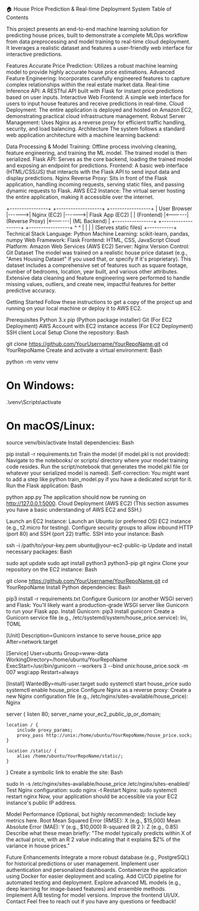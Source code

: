 🏠 House Price Prediction & Real-time Deployment System
Table of Contents

This project presents an end-to-end machine learning solution for predicting house prices, built to demonstrate a complete MLOps workflow from data preprocessing and model training to real-time cloud deployment. It leverages a realistic dataset and features a user-friendly web interface for interactive predictions.

Features
Accurate Price Prediction: Utilizes a robust machine learning model to provide highly accurate house price estimations.
Advanced Feature Engineering: Incorporates carefully engineered features to capture complex relationships within the real estate market data.
Real-time Inference API: A RESTful API built with Flask for instant price predictions based on user inputs.
Interactive Web Frontend: A simple web interface for users to input house features and receive predictions in real-time.
Cloud Deployment: The entire application is deployed and hosted on Amazon EC2, demonstrating practical cloud infrastructure management.
Robust Server Management: Uses Nginx as a reverse proxy for efficient traffic handling, security, and load balancing.
Architecture
The system follows a standard web application architecture with a machine learning backend:

Data Processing & Model Training: Offline process involving cleaning, feature engineering, and training the ML model. The trained model is then serialized.
Flask API: Serves as the core backend, loading the trained model and exposing an endpoint for predictions.
Frontend: A basic web interface (HTML/CSS/JS) that interacts with the Flask API to send input data and display predictions.
Nginx Reverse Proxy: Sits in front of the Flask application, handling incoming requests, serving static files, and passing dynamic requests to Flask.
AWS EC2 Instance: The virtual server hosting the entire application, making it accessible over the internet.
<!-- end list -->

+----------------+       +-------------------+       +-----------------+
| User Browser   |------>| Nginx (EC2)       |------>| Flask App (EC2) |
| (Frontend)     |<------| (Reverse Proxy)   |<------| (ML Backend)    |
+----------------+       +-------------------+       +-----------------+
                           ^           ^
                           |           |
                           |           | (Serves static files)
                           +-----------+
Technical Stack
Language: Python
Machine Learning: scikit-learn, pandas, numpy
Web Framework: Flask
Frontend: HTML, CSS, JavaScript
Cloud Platform: Amazon Web Services (AWS EC2)
Server: Nginx
Version Control: Git
Dataset
The model was trained on a realistic house price dataset (e.g., "Ames Housing Dataset" if you used that, or specify if it's proprietary). This dataset includes a comprehensive set of features such as square footage, number of bedrooms, location, year built, and various other attributes. Extensive data cleaning and feature engineering were performed to handle missing values, outliers, and create new, impactful features for better predictive accuracy.

Getting Started
Follow these instructions to get a copy of the project up and running on your local machine or deploy it to AWS EC2.

Prerequisites
Python 3.x
pip (Python package installer)
Git
(For EC2 Deployment) AWS Account with EC2 instance access
(For EC2 Deployment) SSH client
Local Setup
Clone the repository:
Bash

git clone https://github.com/YourUsername/YourRepoName.git
cd YourRepoName
Create and activate a virtual environment:
Bash

python -m venv venv
# On Windows:
.\venv\Scripts\activate
# On macOS/Linux:
source venv/bin/activate
Install dependencies:
Bash

pip install -r requirements.txt
Train the model (if model.pkl is not provided):
Navigate to the notebooks/ or scripts/ directory where your model training code resides.
Run the script/notebook that generates the model.pkl file (or whatever your serialized model is named).
Self-correction: You might want to add a step like python train_model.py if you have a dedicated script for it.
Run the Flask application:
Bash

python app.py
The application should now be running on http://127.0.0.1:5000.
Cloud Deployment (AWS EC2)
(This section assumes you have a basic understanding of AWS EC2 and SSH.)

Launch an EC2 Instance:
Launch an Ubuntu (or preferred OS) EC2 instance (e.g., t2.micro for testing).
Configure security groups to allow inbound HTTP (port 80) and SSH (port 22) traffic.
SSH into your instance:
Bash

ssh -i /path/to/your-key.pem ubuntu@your-ec2-public-ip
Update and install necessary packages:
Bash

sudo apt update
sudo apt install python3 python3-pip git nginx
Clone your repository on the EC2 instance:
Bash

git clone https://github.com/YourUsername/YourRepoName.git
cd YourRepoName
Install Python dependencies:
Bash

pip3 install -r requirements.txt
Configure Gunicorn (or another WSGI server) and Flask:
You'll likely want a production-grade WSGI server like Gunicorn to run your Flask app.
Install Gunicorn: pip3 install gunicorn
Create a Gunicorn service file (e.g., /etc/systemd/system/house_price.service):
Ini, TOML

[Unit]
Description=Gunicorn instance to serve house_price app
After=network.target

[Service]
User=ubuntu
Group=www-data
WorkingDirectory=/home/ubuntu/YourRepoName
ExecStart=/usr/bin/gunicorn --workers 3 --bind unix:house_price.sock -m 007 wsgi:app
Restart=always

[Install]
WantedBy=multi-user.target
sudo systemctl start house_price
sudo systemctl enable house_price
Configure Nginx as a reverse proxy:
Create a new Nginx configuration file (e.g., /etc/nginx/sites-available/house_price):
Nginx

server {
    listen 80;
    server_name your_ec2_public_ip_or_domain;

    location / {
        include proxy_params;
        proxy_pass http://unix:/home/ubuntu/YourRepoName/house_price.sock;
    }

    location /static/ {
        alias /home/ubuntu/YourRepoName/static/;
    }
}
Create a symbolic link to enable the site:
Bash

sudo ln -s /etc/nginx/sites-available/house_price /etc/nginx/sites-enabled/
Test Nginx configuration: sudo nginx -t
Restart Nginx: sudo systemctl restart nginx
Now, your application should be accessible via your EC2 instance's public IP address.

Model Performance
(Optional, but highly recommended): Include key metrics here.
Root Mean Squared Error (RMSE): X (e.g., $15,000)
Mean Absolute Error (MAE): Y (e.g., $10,000)
R-squared (R 
2
 ): Z (e.g., 0.85)
Describe what these mean briefly: "The model typically predicts within X of the actual price, with an R 
2
  value indicating that it explains $Z% of the variance in house prices."

  
Future Enhancements
Integrate a more robust database (e.g., PostgreSQL) for historical predictions or user management.
Implement user authentication and personalized dashboards.
Containerize the application using Docker for easier deployment and scaling.
Add CI/CD pipeline for automated testing and deployment.
Explore advanced ML models (e.g., deep learning for image-based features) and ensemble methods.
Implement A/B testing for model versions.
Improve the frontend UI/UX.
Contact
Feel free to reach out if you have any questions or feedback!
